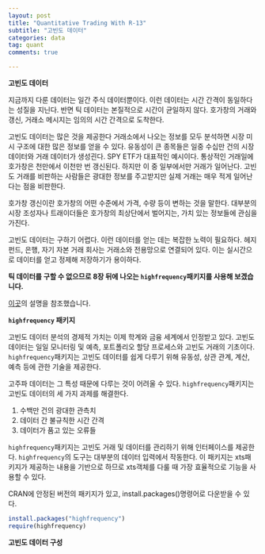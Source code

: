 ```yaml
---
layout: post
title: "Quantitative Trading With R-13"
subtitle: "고빈도 데이터"
categories: data
tag: quant
comments: true

---
```


**고빈도 데이터**

지금까지 다룬 데이터는 일간 주식 데이터뿐이다. 이런 데이터는 시간 간격이 동일하다는 성질을 지닌다. 반면 틱 데이터는 본질적으로 시간이 균일하지 않다. 호가창의 거래와 갱신, 거래소 메시지는 임의의 시간 간격으로 도착한다.

고빈도 데이터는 많은 것을 제공한다 거래소에서 나오는 정보를 모두 분석하면 시장 미시 구조에 대한 많은 정보를 얻을 수 있다. 유동성이 큰 종목들은 일중 수십만 건의 시장 데이터와 거래 데이터가 생성괸다. SPY ETF가 대표적인 예시이다. 통상적인 거래일에 호가창은 천만에서 이천만 번 갱신된다. 하지만 이 중 일부에서만 거래가 일어난다. 고빈도 거래를 비판하는 사람들은 광대한 정보를 주고받지만 실제 거래는 매우 적게 일어난다는 점을 비판한다.

호가창 갱신이란 호가창의 어떤 수준에서 가격, 수량 등이 변하는 것을 말한다. 대부분의 시장 조성자나 트래이더들은 호가창의 최상단에서 벌어지는, 가치 있는 정보들에 관심을 가진다.

고빈도 데이터는 구하기 어렵다. 이런 데이터를 얻는 데는 복잡한 노력이 필요하다. 헤지펀드, 은행, 자기 자본 거래 회사는 거래소와 전용망으로 연결되어 있다. 이는 실시간으로 데이터를 얻고 정제해 저장하기가 용이하다.



**틱 데이터를 구할 수 없으므로 8장 뒤에 나오는 ```highfrequency```패키지를 사용해 보겠습니다.**

[이곳](http://highfrequency.herokuapp.com/)의 설명을 참조했습니다.



**```highfrequency``` 패키지**

고빈도 데이터 분석의 경제적 가치는 이제 학계와 금융 세계에서 인정받고 있다. 고빈도 데이터는 일일 모니터링 및 예측, 포트폴리오 할당 프로세스와 고빈도 거래의 기초이다. ```highfrequency```패키지는 고빈도 데이터를 쉽게 다루기 위해 유동성, 상관 관계, 계산, 예측 등에 관한 기술을 제공한다.

고주파 데이터는 그 특성 때문에 다루는 것이 어려울 수 있다. ```highfrequency```패키지는 고빈도 데이터의 세 가지 과제를 해결한다.

1. 수백만 건의 광대한 관측치
2. 데이터 간 불규칙한 시간 간격
3. 데이터가 품고 있는 오류들

```highfrequency```패키지는 고빈도 거래 및 데이터를 관리하기 위해 인터페이스를 제공한다. ```highfrequency```의 도구는 대부분의 데이터 입력에서 작동한다. 이 패키지는 xts패키지가 제공하는 내용을 기반으로 하므로 xts객체를 다룰 때 가장 효율적으로 기능을 사용할 수 있다.

CRAN에 안정된 버전의 패키지가 있고, install.packages()명령어로 다운받을 수 있다.

```R
install.packages("highfrequency")
require(highfrequency)
```



**고빈도 데이터 구성**

